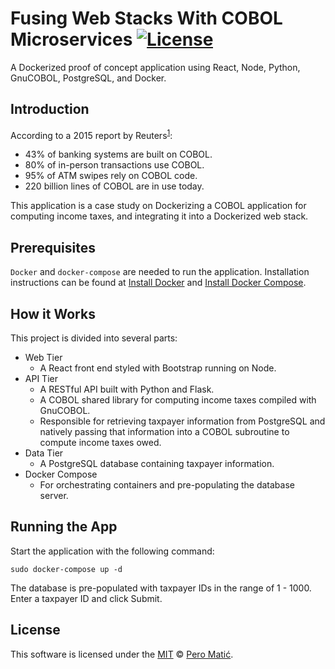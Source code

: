# Fusing Web Stacks With COBOL Microservices [![License](https://img.shields.io/badge/license-MIT-blue.svg)](https://github.com/perspectivism/web-stacks-with-cobol/blob/master/LICENSE)

A Dockerized proof of concept application using React, Node, Python, GnuCOBOL, PostgreSQL, and Docker.

## Introduction

According to a 2015 report by Reuters<sup>[1](http://fingfx.thomsonreuters.com/gfx/rngs/USA-BANKS-COBOL/010040KH18J/index.html)</sup>:

- 43% of banking systems are built on COBOL.
- 80% of in-person transactions use COBOL.
- 95% of ATM swipes rely on COBOL code.
- 220 billion lines of COBOL are in use today.

This application is a case study on Dockerizing a COBOL application for computing income taxes, and integrating it into a Dockerized web stack.

## Prerequisites

`Docker` and `docker-compose` are needed to run the application. Installation instructions can be found at [Install Docker](https://docs.docker.com/install/) and [Install Docker Compose](https://docs.docker.com/compose/install/).

## How it Works

This project is divided into several parts:

- Web Tier
    - A React front end styled with Bootstrap running on Node.
- API Tier
    - A RESTful API built with Python and Flask.
    - A COBOL shared library for computing income taxes compiled with GnuCOBOL.
    - Responsible for retrieving taxpayer information from PostgreSQL and natively passing that information into a COBOL subroutine to compute income taxes owed.
- Data Tier
    - A PostgreSQL database containing taxpayer information.
- Docker Compose
    - For orchestrating containers and pre-populating the database server.

## Running the App

Start the application with the following command:
```console
sudo docker-compose up -d
```

The database is pre-populated with taxpayer IDs in the range of 1 - 1000. Enter a taxpayer ID and click Submit.

## License

This software is licensed under the [MIT](https://github.com/perspectivism/web-stacks-with-cobol/blob/master/LICENSE) © [Pero Matić](https://turinginc.io).
